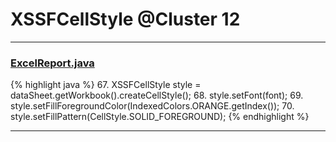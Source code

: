 # XSSFCellStyle @Cluster 12

***

### [ExcelReport.java](https://searchcode.com/codesearch/view/71257075/)
{% highlight java %}
67. XSSFCellStyle style = dataSheet.getWorkbook().createCellStyle();
68. style.setFont(font);
69.   style.setFillForegroundColor(IndexedColors.ORANGE.getIndex());
70.   style.setFillPattern(CellStyle.SOLID_FOREGROUND);
{% endhighlight %}

***

